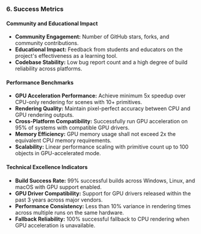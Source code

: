 ### 6. Success Metrics

#### Community and Educational Impact
* **Community Engagement:** Number of GitHub stars, forks, and community contributions.
* **Educational Impact:** Feedback from students and educators on the project's effectiveness as a learning tool.
* **Codebase Stability:** Low bug report count and a high degree of build reliability across platforms.

#### Performance Benchmarks
* **GPU Acceleration Performance:** Achieve minimum 5x speedup over CPU-only rendering for scenes with 10+ primitives.
* **Rendering Quality:** Maintain pixel-perfect accuracy between CPU and GPU rendering outputs.
* **Cross-Platform Compatibility:** Successfully run GPU acceleration on 95% of systems with compatible GPU drivers.
* **Memory Efficiency:** GPU memory usage shall not exceed 2x the equivalent CPU memory requirements.
* **Scalability:** Linear performance scaling with primitive count up to 100 objects in GPU-accelerated mode.

#### Technical Excellence Indicators
* **Build Success Rate:** 99% successful builds across Windows, Linux, and macOS with GPU support enabled.
* **GPU Driver Compatibility:** Support for GPU drivers released within the past 3 years across major vendors.
* **Performance Consistency:** Less than 10% variance in rendering times across multiple runs on the same hardware.
* **Fallback Reliability:** 100% successful fallback to CPU rendering when GPU acceleration is unavailable.
